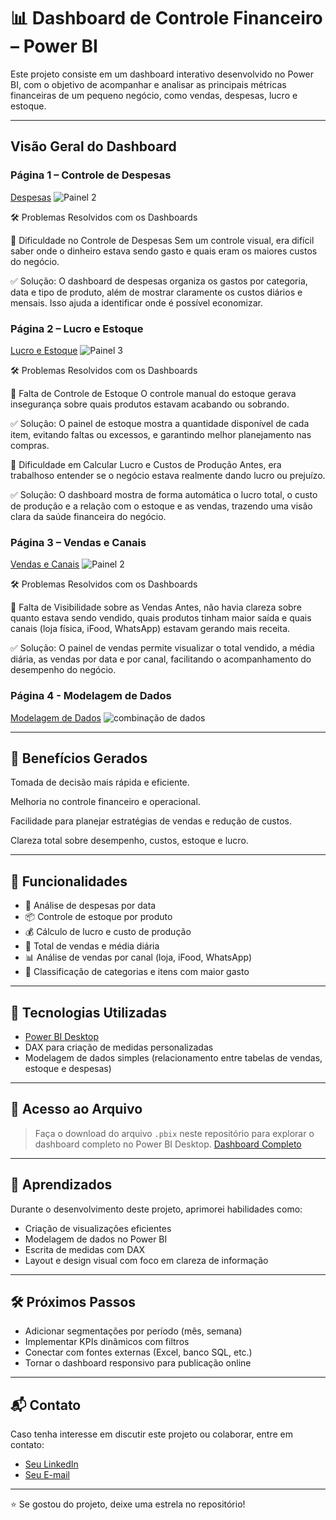 # 📊 Dashboard de Controle Financeiro – Power BI

Este projeto consiste em um dashboard interativo desenvolvido no Power BI, com o objetivo de acompanhar e analisar as principais métricas financeiras de um pequeno negócio, como vendas, despesas, lucro e estoque.

---

## Visão Geral do Dashboard

### Página 1 – Controle de Despesas
[Despesas](https://github.com/Warvince/repository-WL/blob/main/Painel%202.png)
![Painel 2](https://github.com/user-attachments/assets/06dd8070-2e4f-42f2-becc-ecf076c5b139)

🛠️ Problemas Resolvidos com os Dashboards

🔸 Dificuldade no Controle de Despesas
Sem um controle visual, era difícil saber onde o dinheiro estava sendo gasto e quais eram os maiores custos do negócio.

✅ Solução: O dashboard de despesas organiza os gastos por categoria, data e tipo de produto, além de mostrar claramente os custos diários e mensais. Isso ajuda a identificar onde é possível economizar.



### Página 2 – Lucro e Estoque
[Lucro e Estoque](https://github.com/Warvince/repository-WL/blob/main/Painel%203.png)
![Painel 3](https://github.com/user-attachments/assets/8a9c5b11-216d-4860-b697-03368e4ddea5)

🛠️ Problemas Resolvidos com os Dashboards

🔸 Falta de Controle de Estoque
O controle manual do estoque gerava insegurança sobre quais produtos estavam acabando ou sobrando.

✅ Solução: O painel de estoque mostra a quantidade disponível de cada item, evitando faltas ou excessos, e garantindo melhor planejamento nas compras.

🔸 Dificuldade em Calcular Lucro e Custos de Produção
Antes, era trabalhoso entender se o negócio estava realmente dando lucro ou prejuízo.

✅ Solução: O dashboard mostra de forma automática o lucro total, o custo de produção e a relação com o estoque e as vendas, trazendo uma visão clara da saúde financeira do negócio.

### Página 3 – Vendas e Canais
[Vendas e Canais](https://github.com/Warvince/repository-WL/blob/main/Painel%201.png)
![Painel 2](https://github.com/user-attachments/assets/4a0f9df8-6746-4f58-8b3e-7fa2558f92ea)

🛠️ Problemas Resolvidos com os Dashboards

🔸 Falta de Visibilidade sobre as Vendas
Antes, não havia clareza sobre quanto estava sendo vendido, quais produtos tinham maior saída e quais canais (loja física, iFood, WhatsApp) estavam gerando mais receita.

✅ Solução: O painel de vendas permite visualizar o total vendido, a média diária, as vendas por data e por canal, facilitando o acompanhamento do desempenho do negócio.


### Página 4 - Modelagem de Dados

[Modelagem de Dados](https://github.com/Warvince/repository-WL/blob/main/combina%C3%A7%C3%A3o%20de%20dados.png)
![combinação de dados](https://github.com/user-attachments/assets/03bd591b-01b3-42fa-89c7-2367b89d01d4)


---
## 🚀 Benefícios Gerados

Tomada de decisão mais rápida e eficiente.

Melhoria no controle financeiro e operacional.

Facilidade para planejar estratégias de vendas e redução de custos.

Clareza total sobre desempenho, custos, estoque e lucro.

---

## 📌 Funcionalidades

- 📅 Análise de despesas por data
- 📦 Controle de estoque por produto
- 💰 Cálculo de lucro e custo de produção
- 🛒 Total de vendas e média diária
- 📊 Análise de vendas por canal (loja, iFood, WhatsApp)
- 📌 Classificação de categorias e itens com maior gasto

---

## 🚀 Tecnologias Utilizadas

- [Power BI Desktop](https://powerbi.microsoft.com/)
- DAX para criação de medidas personalizadas
- Modelagem de dados simples (relacionamento entre tabelas de vendas, estoque e despesas)

---

## 📁 Acesso ao Arquivo

> Faça o download do arquivo `.pbix` neste repositório para explorar o dashboard completo no Power BI Desktop.
> [Dashboard Completo](https://github.com/Warvince/repository-WL/blob/main/Controle%20financeiro.pbix)

---

## 🧠 Aprendizados

Durante o desenvolvimento deste projeto, aprimorei habilidades como:
- Criação de visualizações eficientes
- Modelagem de dados no Power BI
- Escrita de medidas com DAX
- Layout e design visual com foco em clareza de informação

---

## 🛠️ Próximos Passos

- Adicionar segmentações por período (mês, semana)
- Implementar KPIs dinâmicos com filtros
- Conectar com fontes externas (Excel, banco SQL, etc.)
- Tornar o dashboard responsivo para publicação online

---

## 📬 Contato

Caso tenha interesse em discutir este projeto ou colaborar, entre em contato:

- [Seu LinkedIn](www.linkedin.com/in/wallaceribeiro95)
- [Seu E-mail](mailto:wallaceribeiro.dspro@gmail.com)

---

⭐ Se gostou do projeto, deixe uma estrela no repositório!
